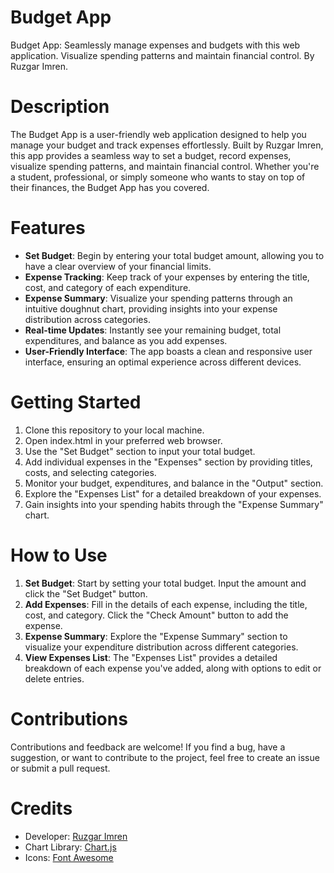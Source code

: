 # Budget App
Budget App: Seamlessly manage expenses and budgets with this web application. Visualize spending patterns and maintain financial control. By Ruzgar Imren.

# Description
The Budget App is a user-friendly web application designed to help you manage your budget and track expenses effortlessly. Built by Ruzgar Imren, this app provides a seamless way to set a budget, record expenses, visualize spending patterns, and maintain financial control. Whether you're a student, professional, or simply someone who wants to stay on top of their finances, the Budget App has you covered.

# Features
- **Set Budget**: Begin by entering your total budget amount, allowing you to have a clear overview of your financial limits.
- **Expense Tracking**: Keep track of your expenses by entering the title, cost, and category of each expenditure.
- **Expense Summary**: Visualize your spending patterns through an intuitive doughnut chart, providing insights into your expense distribution across categories.
- **Real-time Updates**: Instantly see your remaining budget, total expenditures, and balance as you add expenses.
- **User-Friendly Interface**: The app boasts a clean and responsive user interface, ensuring an optimal experience across different devices.

# Getting Started
1. Clone this repository to your local machine.
2. Open index.html in your preferred web browser.
3. Use the "Set Budget" section to input your total budget.
4. Add individual expenses in the "Expenses" section by providing titles, costs, and selecting categories.
5. Monitor your budget, expenditures, and balance in the "Output" section.
6. Explore the "Expenses List" for a detailed breakdown of your expenses.
7. Gain insights into your spending habits through the "Expense Summary" chart.

# How to Use
1. **Set Budget**: Start by setting your total budget. Input the amount and click the "Set Budget" button.
2. **Add Expenses**: Fill in the details of each expense, including the title, cost, and category. Click the "Check Amount" button to add the expense.
3. **Expense Summary**: Explore the "Expense Summary" section to visualize your expenditure distribution across different categories.
4. **View Expenses List**: The "Expenses List" provides a detailed breakdown of each expense you've added, along with options to edit or delete entries.

# Contributions
Contributions and feedback are welcome! If you find a bug, have a suggestion, or want to contribute to the project, feel free to create an issue or submit a pull request.

# Credits
- Developer: [Ruzgar Imren](https://www.linkedin.com/in/ruzgar-imren-a57a5b280/)
- Chart Library: [Chart.js](https://www.chartjs.org/)
- Icons: [Font Awesome](https://fontawesome.com/)
